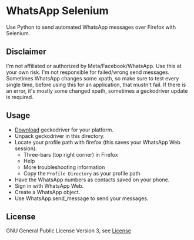 # WhatsApp Selenium

Use Python to send automated WhatsApp messages over Firefox with Selenium.


## Disclaimer

I'm not affiliated or authorized by Meta/Facebook/WhatsApp. Use this at your own risk. I'm not responsible for failed/wrong send messages. Sometimes WhatsApp changes some xpath, so make sure to test every single time, before using this for an application, that mustn't fail. If there is an error, it's mostly some changed xpath, sometimes a geckodriver update is required.


## Usage

* [Download](https://github.com/mozilla/geckodriver/releases) geckodriver for your platform.
* Unpack geckodriver in this directory.
* Locate your profile path with firefox (this saves your WhatsApp Web session).
    * Three-bars (top right corner) in Firefox
    * Help 
    * More troubleshooting information
    * Copy the `Profile Directory` as your profile path
* Have the WhatsApp numbers as contacts saved on your phone.
* Sign in with WhatsApp Web.
* Create a WhatsApp object.
* Use WhatsApp.send_message to send your messages.


## License

GNU General Public License Version 3, see [License](./License.md)
